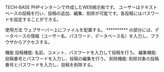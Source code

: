 TECH-BASE PHPインターンで作成したWEB掲示板です。
ユーザーはテキストベースの投稿を行い、投稿の追加、編集、削除が可能です。各投稿にはパスワードを設定することができる。

使用方法
ウェブサーバー上にファイルを配置する。
********** の部分には、データベースの情報（ユーザー名、パスワード、データベース名）を入力し、ブラウザからアクセスする。

機能
投稿機能: 名前、コメント、パスワードを入力して投稿を行う。
編集機能: 投稿番号とパスワードを入力し、投稿の編集を行う。
削除機能: 削除対象の投稿番号とパスワードを入力し、投稿を削除する。
